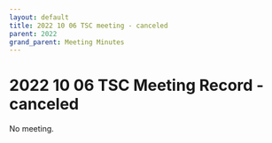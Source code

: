 ```yaml
---
layout: default
title: 2022 10 06 TSC meeting - canceled
parent: 2022
grand_parent: Meeting Minutes
---
```

# 2022 10 06 TSC Meeting Record - canceled

No meeting.
